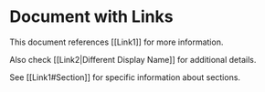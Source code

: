 # Document with Links

This document references [[Link1]] for more information.

Also check [[Link2|Different Display Name]] for additional details.

See [[Link1#Section]] for specific information about sections.